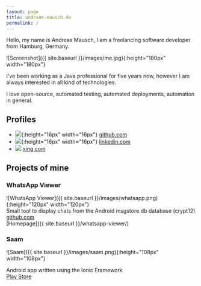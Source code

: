 ```yaml
---
layout: page
title: andreas-mausch.de
permalink: /
---
```


Hello, my name is Andreas Mausch, I am a freelancing software developer from Hamburg, Germany.

![Screenshot]({{ site.baseurl }}/images/me.jpg){:height="180px" width="180px"}

I've been working as a Java professional for five years now, however I am always interested in all kind of technologies.

I love open-source, automated testing, automated deployments, automation in general.

## Profiles

* ![](https://github.com/favicon.ico){:height="16px" width="16px"} [github.com](https://github.com/andreas-mausch)
* ![](https://www.linkedin.com/favicon.ico){:height="16px" width="16px"} [linkedin.com](https://www.linkedin.com/in/andreas-mausch-78483058)
* ![](https://www.xing.com/favicon.ico) [xing.com](https://www.xing.com/profile/Andreas_Mausch2)

## Projects of mine

### WhatsApp Viewer

![WhatsApp Viewer]({{ site.baseurl }}/images/whatsapp.png){:height="120px" width="120px"}  
Small tool to display chats from the Android msgstore.db database (crypt12)  
[github.com](https://github.com/andreas-mausch/whatsapp-viewer/releases)  
[Homepage]({{ site.baseurl }}/whatsapp-viewer/)

### Saam

![Saam]({{ site.baseurl }}/images/saam.png){:height="108px" width="108px"}

Android app written using the Ionic Framework  
[Play Store](https://play.google.com/store/apps/details?id=com.saam)
